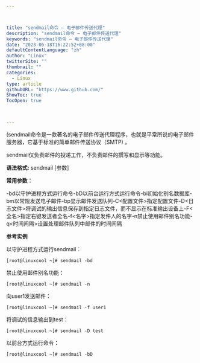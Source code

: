 ```yaml
---



title: "sendmail命令 – 电子邮件传送代理"
description: "sendmail命令 – 电子邮件传送代理"
keywords: "sendmail命令 – 电子邮件传送代理"
date: "2023-06-18T16:22:52+08:00"
defaultContentLanguage: "zh"
author: "Linux"
twitterSite: ""
thumbnail: ""
categories:
  - Linux
type: article
githubURL: "https://www.github.com/"
ShowToc: true
TocOpen: true



---
```


(sendmail命令是一款著名的电子邮件传送代理程序，也就是平常所说的电子邮件服务器，它基于标准的简单邮件传送协议（SMTP) 。

sendmail仅负责邮件的投递工作，不负责邮件的撰写和显示等功能。

**语法格式:** sendmail [参数]

**常用参数：**

-bd以守护进程方式运行命令-bD以前台运行方式运行命令-bi初始化别名数据库-bm以常规发送电子邮件-bp显示邮件发送队列-C<配置文件>指定配置文件-D<日志文件>将调试的输出信息保存到指定日志文件，而不显示在标准输出设备上-F<全名>指定右键发送者全名-f<名字>指定发件人的名字-n禁止使用邮件别名功能-q<时间间隔>设置处理邮件队列中邮件的时间间隔

**参考实例**

以守护进程方式运行sendmail：

```
[root@linuxcool ~]# sendmail -bd
```

禁止使用邮件别名功能：

```
[root@linuxcool ~]# sendmail -n
```

向user1发送邮件：

```
[root@linuxcool ~]# sendmail -f user1
```

将调试的信息输出到test：

```
[root@linuxcool ~]# sendmail -D test
```

以前台方式运行命令：

```
[root@linuxcool ~]# sendmail -bD
```